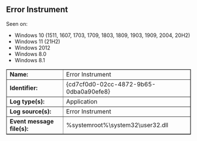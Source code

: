 ## Error Instrument

Seen on:
* Windows 10 (1511, 1607, 1703, 1709, 1803, 1809, 1903, 1909, 2004, 20H2)
* Windows 11 (21H2)
* Windows 2012
* Windows 8.0
* Windows 8.1

<table border="1" class="docutils">
  <tbody>
    <tr>
      <td><b>Name:</b></td>
      <td>Error Instrument</td>
    </tr>
    <tr>
      <td><b>Identifier:</b></td>
      <td>{cd7cf0d0-02cc-4872-9b65-0dba0a90efe8}</td>
    </tr>
    <tr>
      <td><b>Log type(s):</b></td>
      <td>Application</td>
    </tr>
    <tr>
      <td><b>Log source(s):</b></td>
      <td>Error Instrument</td>
    </tr>
    <tr>
      <td><b>Event message file(s):</b></td>
      <td>%systemroot%\system32\user32.dll</td>
    </tr>
  </tbody>
</table>

&nbsp;

